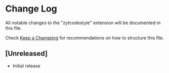 # Change Log

All notable changes to the "zytcodestyle" extension will be documented in this file.

Check [Keep a Changelog](http://keepachangelog.com/) for recommendations on how to structure this file.

## [Unreleased]

- Initial release